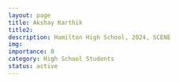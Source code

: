 ```yaml
---
layout: page
title: Akshay Karthik
title2:  
description: Hamilton High School, 2024, SCENE
img: 
importance: 8
category: High School Students
status: active
---
```



